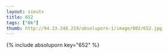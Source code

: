 ```yaml
--- 
layout: sieutv
title: 652
tags: ["0k"]
thumb: http://94.23.248.219/absoluporn-1/image/002/652.jpg
---
```

{% include absoluporn key="652" %} 
